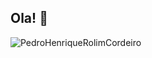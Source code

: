## Ola! 👋

![PedroHenriqueRolimCordeiro](https://github-readme-stats.vercel.app/api?username=seu-usuario&show_icons=true&theme=radical)

<!--
**PedroHenriqueRolimCordeiro/PedroHenriqueRolimCordeiro** is a ✨ _special_ ✨ repository because its `README.md` (this file) appears on your GitHub profile.

Here are some ideas to get you started:

- 🔭 I’m currently working on ...
- 🌱 Atualmente estudando Engenharia de dados
- 👯 I’m looking to collaborate on ...
- 🤔 I’m looking for help with ...
- 💬 Ask me about ...
- 📫 How to reach me: ...
- 😄 Pronouns: ...
- ⚡ Fun fact: ...
-->
